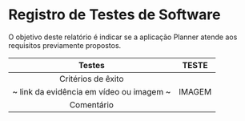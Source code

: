 # Registro de Testes de Software

O objetivo deste relatório é indicar se a aplicação Planner atende aos requisitos previamente propostos.


| Testes 	| **TESTE** |
|:---:	|:---:	| 
| Critérios de êxito |  |
| ~ link da evidência em vídeo ou imagem ~ | IMAGEM
| Comentário |   |


